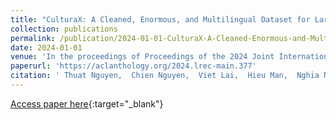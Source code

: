 ```yaml
---
title: "CulturaX: A Cleaned, Enormous, and Multilingual Dataset for Large Language Models in 167 Languages"
collection: publications
permalink: /publication/2024-01-01-CulturaX-A-Cleaned-Enormous-and-Multilingual-Dataset-for-Large-Language-Models-in-167-Languages
date: 2024-01-01
venue: 'In the proceedings of Proceedings of the 2024 Joint International Conference on Computational Linguistics, Language Resources and Evaluation (LREC-COLING 2024)'
paperurl: 'https://aclanthology.org/2024.lrec-main.377'
citation: ' Thuat Nguyen,  Chien Nguyen,  Viet Lai,  Hieu Man,  Nghia Ngo,  Franck Dernoncourt,  Ryan Rossi,  Thien Nguyen, &quot;CulturaX: A Cleaned, Enormous, and Multilingual Dataset for Large Language Models in 167 Languages.&quot; In the proceedings of Proceedings of the 2024 Joint International Conference on Computational Linguistics, Language Resources and Evaluation (LREC-COLING 2024), 2024.'
---
```

[Access paper here](https://aclanthology.org/2024.lrec-main.377){:target="_blank"}
